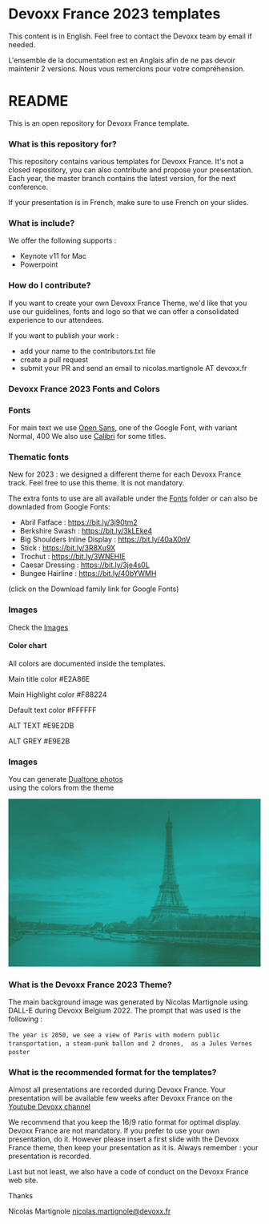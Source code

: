 # Devoxx France 2023 templates

This content is in English. Feel free to contact the Devoxx team by email if needed. 

L'ensemble de la documentation est en Anglais afin de ne pas devoir maintenir 2 versions. Nous vous remercions pour votre compréhension.

# README #

This is an open repository for Devoxx France template.

### What is this repository for? ###

This repository contains various templates for Devoxx France. It's not a closed repository, you can also contribute and propose your presentation.
Each year, the master branch contains the latest version, for the next conference.

If your presentation is in French, make sure to use French on your slides.

### What is include? ####

We offer the following supports : 
- Keynote v11 for Mac
- Powerpoint

### How do I contribute? ###

If you want to create your own Devoxx France Theme, we'd like that you use our guidelines, fonts and logo so that we can offer a consolidated experience to our attendees.

If you want to publish your work : 

  - add your name to the contributors.txt file
  - create a pull request 
  - submit your PR and send an email to nicolas.martignole AT devoxx.fr 

### Devoxx France 2023 Fonts and Colors

### Fonts

For main text we use [Open Sans](https://fonts.google.com/specimen/Open+Sans), one of the Google Font, with variant Normal, 400
We also use [Calibri](https://www.microsoft.com/en-us/download/details.aspx?id=10725) for some titles.

### Thematic fonts

New for 2023 : we designed a different theme for each Devoxx France track. Feel free to use this theme.
It is not mandatory. 

The extra fonts to use are all available under the [Fonts](https://github.com/quantixx/template-presentation/tree/master/Fonts) folder or can also be downladed from Google Fonts:

 - Abril Fatface : https://bit.ly/3j90tm2
 - Berkshire Swash : https://bit.ly/3kLEke4
 - Big Shoulders Inline Display : https://bit.ly/40aX0nV
 - Stick : https://bit.ly/3R8Xu9X
 - Trochut : https://bit.ly/3WNEHlE
 - Caesar Dressing : https://bit.ly/3je4s0L
 - Bungee Hairline : https://bit.ly/40bYWMH

(click on the Download family link for Google Fonts)


### Images 

Check the [Images]()

#### Color chart

All colors are documented inside the templates.

Main title color
#E2A86E

Main Highlight color
#F88224

Default text color
#FFFFFF

ALT TEXT
#E9E2DB

ALT GREY
#E9E2B

### Images

You can generate [Dualtone photos](https://duotone.shapefactory.co/?i=ELy8RcnCgEo&f=313741&t=6bb884&q=wave)  
using the colors from the theme

![Devoxx FR 2022](photos/paris_eiffel_tower.png)

### What is the Devoxx France 2023 Theme?  

The main background image was generated by Nicolas Martignole using DALL-E during Devoxx Belgium 2022. The prompt 
that was used is the following : 

```The year is 2050, we see a view of Paris with modern public transportation, a steam-punk ballon and 2 drones,  as a Jules Vernes poster```


### What is the recommended format for the templates? 

Almost all presentations are recorded during Devoxx France. Your presentation will be available few weeks after Devoxx France on the [Youtube Devoxx channel](https://www.youtube.com/channel/UCsVPQfo5RZErDL41LoWvk0A) 

We recommend that you keep the 16/9 ratio format for optimal display.
Devoxx France are not mandatory. If you prefer to use your own presentation, do it.
However please insert a first slide with the Devoxx France theme, then keep your presentation as it is. Always remember : your presentation is recorded. 

Last but not least, we also have a code of conduct on the Devoxx France web site.

Thanks

Nicolas Martignole
nicolas.martignole@devoxx.fr


